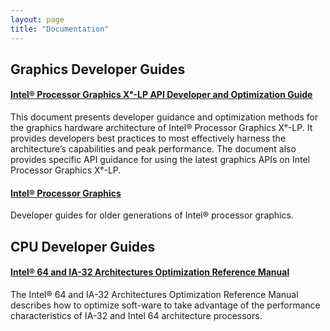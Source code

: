 ```yaml
---
layout: page
title: "Documentation"
---
```

<section class="box-container" markdown="1">

# Graphics Developer Guides

#### [Intel® Processor Graphics Xᵉ-LP API Developer and Optimization Guide](https://software.intel.com/content/www/us/en/develop/documentation/graphics-xe-lp-api-developer-optimization-guide/top.html)

This document presents developer guidance and optimization methods for the graphics hardware architecture of Intel® Processor Graphics Xᵉ-LP. It provides developers best practices to most effectively harness the architecture’s capabilities and peak performance. The document also provides specific API guidance for using the latest graphics APIs on Intel Processor Graphics Xᵉ-LP.

#### [Intel® Processor Graphics](https://software.intel.com/content/www/us/en/develop/articles/intel-graphics-developers-guides.html)

Developer guides for older generations of Intel® processor graphics.
</section>
<section class="box-container" markdown="1">

# CPU Developer Guides

#### [Intel® 64 and IA-32 Architectures Optimization Reference Manual](https://software.intel.com/content/dam/develop/public/us/en/documents/64-ia-32-architectures-optimization-manual.pdf)

The Intel® 64 and IA-32 Architectures Optimization Reference Manual describes how to optimize soft-ware to take advantage of the performance characteristics of IA-32 and Intel 64 architecture processors.
</section>